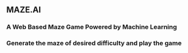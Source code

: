 ## MAZE.AI
### A Web Based Maze Game Powered by Machine Learning
### Generate the maze of desired difficulty and play the game
